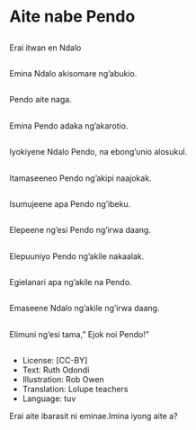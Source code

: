 # Aite nabe Pendo

##
Erai itwan en Ndalo

##
Emina Ndalo akisomare
ng’abukio.

##
Pendo aite naga.

##
Emina Pendo adaka
ng’akarotio.

##
Iyokiyene Ndalo Pendo,
na ebong’unio alosukul.

##
Itamaseeneo Pendo
ng’akipi naajokak.

##
Isumujeene apa Pendo
ng’ibeku.

##
Elepeene ng’esi Pendo
ng’irwa daang.

##
Elepuuniyo Pendo
ng’akile nakaalak.

##
Egielanari apa ng’akile
na Pendo.

##
Emaseene Ndalo
ng’akile ng’irwa daang.

##
Elimuni ng’esi tama,”
Ejok noi Pendo!”

##
* License: [CC-BY]
* Text: Ruth Odondi
* Illustration: Rob Owen
* Translation: Lolupe teachers
* Language: tuv

Erai aite ibarasit ni eminae.Imina
iyong aite a?
